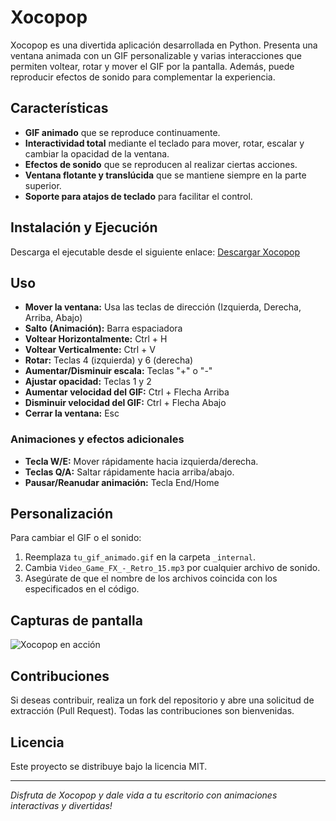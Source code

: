 
# Xocopop

Xocopop es una divertida aplicación desarrollada en Python. Presenta una ventana animada con un GIF personalizable y varias interacciones que permiten voltear, rotar y mover el GIF por la pantalla. Además, puede reproducir efectos de sonido para complementar la experiencia.

## Características
- **GIF animado** que se reproduce continuamente.
- **Interactividad total** mediante el teclado para mover, rotar, escalar y cambiar la opacidad de la ventana.
- **Efectos de sonido** que se reproducen al realizar ciertas acciones.
- **Ventana flotante y translúcida** que se mantiene siempre en la parte superior.
- **Soporte para atajos de teclado** para facilitar el control.





## Instalación y Ejecución
Descarga el ejecutable desde el siguiente enlace:
   [Descargar Xocopop](https://drive.google.com/file/d/1q1lgmIwxypFjV-_qQ5qzBmGg6HFnwtHo/view?usp=sharing)



## Uso

- **Mover la ventana:** Usa las teclas de dirección (Izquierda, Derecha, Arriba, Abajo)
- **Salto (Animación):** Barra espaciadora
- **Voltear Horizontalmente:** Ctrl + H
- **Voltear Verticalmente:** Ctrl + V
- **Rotar:** Teclas 4 (izquierda) y 6 (derecha)
- **Aumentar/Disminuir escala:** Teclas "+" o "-"
- **Ajustar opacidad:** Teclas 1 y 2
- **Aumentar velocidad del GIF:** Ctrl + Flecha Arriba
- **Disminuir velocidad del GIF:** Ctrl + Flecha Abajo
- **Cerrar la ventana:** Esc

### Animaciones y efectos adicionales
- **Tecla W/E:** Mover rápidamente hacia izquierda/derecha.
- **Teclas Q/A:** Saltar rápidamente hacia arriba/abajo.
- **Pausar/Reanudar animación:** Tecla End/Home

## Personalización
Para cambiar el GIF o el sonido:
1. Reemplaza `tu_gif_animado.gif` en la carpeta `_internal`.
2. Cambia `Video_Game_FX_-_Retro_15.mp3` por cualquier archivo de sonido.
3. Asegúrate de que el nombre de los archivos coincida con los especificados en el código.

## Capturas de pantalla
![Xocopop en acción](https://via.placeholder.com/600x400?text=Xocopop+GIF)

## Contribuciones
Si deseas contribuir, realiza un fork del repositorio y abre una solicitud de extracción (Pull Request). Todas las contribuciones son bienvenidas.

## Licencia
Este proyecto se distribuye bajo la licencia MIT.

---

_Disfruta de Xocopop y dale vida a tu escritorio con animaciones interactivas y divertidas!_

